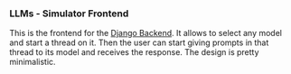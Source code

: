 ### LLMs - Simulator Frontend

This is the frontend for the [Django Backend](https://github.com/xero-q/LLMs-chat-backend-django). It allows to select any model and start a thread on it. Then the user can start giving prompts in that thread to its model and receives the response. The design is pretty minimalistic. 
